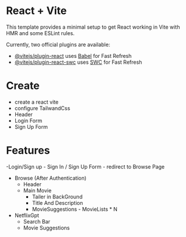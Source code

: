# React + Vite

This template provides a minimal setup to get React working in Vite with HMR and some ESLint rules.

Currently, two official plugins are available:

- [@vitejs/plugin-react](https://github.com/vitejs/vite-plugin-react/blob/main/packages/plugin-react/README.md) uses [Babel](https://babeljs.io/) for Fast Refresh
- [@vitejs/plugin-react-swc](https://github.com/vitejs/vite-plugin-react-swc) uses [SWC](https://swc.rs/) for Fast Refresh


# Create 
- create a react vite 
- configure TailwandCss
- Header
- Login Form
- Sign Up Form


# Features
-Login/Sign up
     - Sign In / Sign Up Form
     - redirect to Browse Page

- Browse (After Authentication)
  - Header
  - Main Movie 
     - Tailer in BackGround 
     - Title And Description 
     - MovieSuggestions 
           - MovieLists * N
- NetflixGpt
    - Search Bar
    - Movie Suggestions

